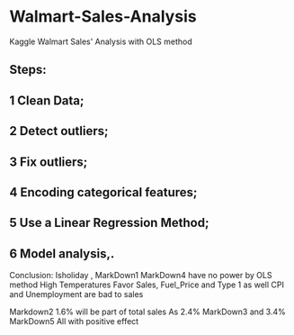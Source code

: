 # Walmart-Sales-Analysis
Kaggle Walmart Sales' Analysis with OLS method

## Steps:

## 1 Clean Data;
## 2 Detect outliers;
## 3 Fix outliers;
## 4 Encoding categorical features;
## 5 Use a Linear Regression Method;
## 6 Model analysis,.

Conclusion:
Isholiday , MarkDown1 MarkDown4 have no power by OLS method High Temperatures Favor Sales, Fuel_Price and Type 1 as well CPI and Unemployment are bad to sales

Markdown2 1.6% will be part of total sales As 2.4% MarkDown3 and 3.4% MarkDown5 All with positive effect

